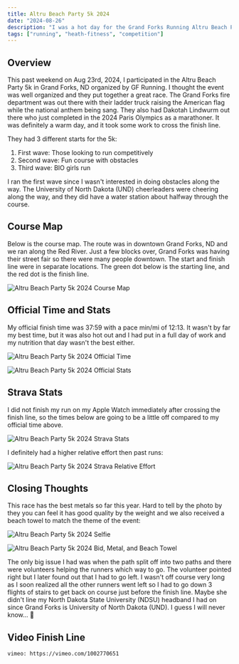 ```yaml
---
title: Altru Beach Party 5k 2024
date: "2024-08-26"
description: "I was a hot day for the Grand Forks Running Altru Beach Party 5k 2024. It was a struggle to finish but I made it to the end without stopping to walk."
tags: ["running", "heath-fitness", "competition"]
---
```


## Overview

This past weekend on Aug 23rd, 2024, I participated in the Altru Beach Party 5k in Grand Forks, ND organized by GF Running. I thought the event was well organized and they put together a great race. The Grand Forks fire department was out there with their ladder truck raising the American flag while the national anthem being sang. They also had Dakotah Lindwurm out there who just completed in the 2024 Paris Olympics as a marathoner. It was definitely a warm day, and it took some work to cross the finish line.

They had 3 different starts for the 5k:

1. First wave: Those looking to run competitively
2. Second wave: Fun course with obstacles
3. Third wave: BIO girls run

I ran the first wave since I wasn't interested in doing obstacles along the way. The University of North Dakota (UND) cheerleaders were cheering along the way, and they did have a water station about halfway through the course.

## Course Map

Below is the course map. The route was in downtown Grand Forks, ND and we ran along the Red River. Just a few blocks over, Grand Forks was having their street fair so there were many people downtown. The start and finish line were in separate locations. The green dot below is the starting line, and the red dot is the finish line.

![Altru Beach Party 5k 2024 Course Map](/assets/altru-beach-party-5k-grand-forks-nd-2024-course-map.png)

## Official Time and Stats

My official finish time was 37:59 with a pace min/mi of 12:13. It wasn't by far my best time, but it was also hot out and I had put in a full day of work and my nutrition that day wasn't the best either.

![Altru Beach Party 5k 2024 Official Time](/assets/altru-beach-party-5k-grand-forks-nd-2024-official-time.png)

![Altru Beach Party 5k 2024 Official Stats](/assets/altru-beach-party-5k-grand-forks-nd-2024-official-stats.png)


## Strava Stats

I did not finish my run on my Apple Watch immediately after crossing the finish line, so the times below are going to be a little off compared to my official time above.

![Altru Beach Party 5k 2024 Strava Stats](/assets/altru-beach-party-5k-grand-forks-nd-2024-strava-stats.png)

I definitely had a higher relative effort then past runs:

![Altru Beach Party 5k 2024 Strava Relative Effort](/assets/altru-beach-party-5k-grand-forks-nd-2024-relative-effort.png)

## Closing Thoughts

This race has the best metals so far this year. Hard to tell by the photo by they you can feel it has good quality by the weight and we also received a beach towel to match the theme of the event:

![Altru Beach Party 5k 2024 Selfie](/assets/altru-beach-party-5k-grand-forks-nd-2024-selfie.jpg)

![Altru Beach Party 5k 2024 Bid, Metal, and Beach Towel](/assets/altru-beach-party-5k-grand-forks-nd-2024-medal-bib-beach-towel.jpg)

The only big issue I had was when the path split off into two paths and there were volunteers helping the runners which way to go. The volunteer pointed right but I later found out that I had to go left. I wasn't off course very long as I soon realized all the other runners went left so I had to go down 3 flights of stairs to get back on course just before the finish line. Maybe she didn't line my North Dakota State University (NDSU) headband I had on since Grand Forks is University of North Dakota (UND). I guess I will never know... 🤔

## Video Finish Line

`vimeo: https://vimeo.com/1002770651`

